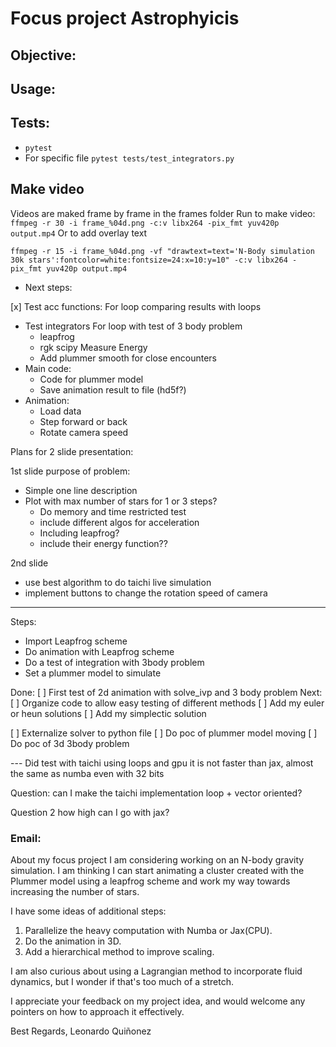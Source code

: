 # Focus project Astrophyicis
## Objective:


## Usage:

## Tests:
* `pytest`
* For specific file `pytest tests/test_integrators.py`


## Make video
Videos are maked frame by frame in the frames folder
Run to make video:  
`ffmpeg -r 30 -i frame_%04d.png -c:v libx264 -pix_fmt yuv420p output.mp4`
Or to add overlay text 

`ffmpeg -r 15 -i frame_%04d.png -vf "drawtext=text='N-Body simulation 30k stars':fontcolor=white:fontsize=24:x=10:y=10" -c:v libx264 -pix_fmt yuv420p output.mp4`


* Next steps:

[x]  Test acc functions:
    For loop comparing results with loops
* Test integrators
    For loop with test of 3 body problem
    * leapfrog
    * rgk scipy
    Measure Energy
    * Add plummer smooth for close encounters
* Main code:
    * Code for plummer model 
    * Save animation result to file (hd5f?)
* Animation: 
    * Load data
    * Step forward or back
    * Rotate camera speed



Plans for 2 slide presentation:

1st slide purpose of problem:
* Simple one line description
* Plot with max number of stars for 1 or 3 steps?
    * Do memory and time restricted test
    * include different algos for acceleration
    * Including leapfrog?
    * include their energy function??

2nd slide
* use best algorithm to do taichi live simulation
* implement buttons to change the rotation speed of camera





---
Steps:
* Import Leapfrog scheme
* Do animation with Leapfrog scheme
* Do a test of integration with 3body problem
* Set a plummer model to simulate


Done:
[ ] First test of 2d animation with solve_ivp and 3 body problem
Next:
[ ] Organize code to allow easy testing of different methods
[ ] Add my euler or heun solutions
[ ] Add my simplectic solution

[ ] Externalize solver to python file
[ ] Do poc of plummer model moving
[ ] Do poc of 3d 3body problem



--- Did test with taichi using loops and gpu it is not faster than jax, almost the same as numba even with 32 bits

Question: can I make the taichi implementation loop + vector oriented?

Question 2 how high can I go with jax?



### Email:

About my focus project I am considering working on an N-body gravity simulation.
I am thinking I can start animating a cluster created with the Plummer model using a leapfrog scheme
and work my way towards increasing the number of stars.


I have some ideas of additional steps:
1. Parallelize the heavy computation with Numba or Jax(CPU).
2. Do the animation in 3D.
3. Add a hierarchical method to improve scaling.

I am also curious about using a Lagrangian method to incorporate fluid dynamics, but I wonder if that's too much of a stretch.

I appreciate your feedback on my project idea, and would welcome any pointers on how to approach it effectively. 

Best Regards,
Leonardo Quiñonez

